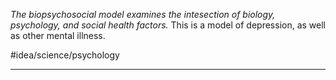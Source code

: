 *The biopsychosocial model examines the intesection of biology, psychology, and social health factors.* This is a model of depression, as well as other mental illness. 

#idea/science/psychology 

---
